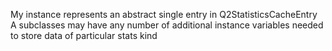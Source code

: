 My instance represents an abstract single entry in Q2StatisticsCacheEntry
A subclasses may have any number of additional instance variables needed to store data of particular stats kind